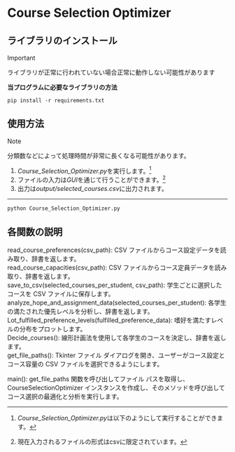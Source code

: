 # Course Selection Optimizer

## ライブラリのインストール

> [!IMPORTANT]
> ライブラリが正常に行われていない場合正常に動作しない可能性があります

**当プログラムに必要なライブラリの方法**
```bash:install library
pip install -r requirements.txt
```

## 使用方法
> [!NOTE]
> 分類数などによって処理時間が非常に長くなる可能性があります。

1. *Course_Selection_Optimizer.py*を実行します。[^1]
2. ファイルの入力は*GUI*を通じて行うことができます。[^2]
3. 出力は*output/selected_courses.csv*に出力されます。

***

[^1]: *Course_Selection_Optimizer.py*は以下のようにして実行することができます。
```bash:execution Course_Selection_Optimizer.py
python Course_Selection_Optimizer.py
```
[^2]: 現在入力されるファイルの形式はcsvに限定されています。


## 各関数の説明

read_course_preferences(csv_path): CSV ファイルからコース設定データを読み取り、辞書を返します。  
read_course_capacities(csv_path): CSV ファイルからコース定員データを読み取り、辞書を返します。  
save_to_csv(selected_courses_per_student, csv_path): 学生ごとに選択したコースを CSV ファイルに保存します。  
analyze_hope_and_assignment_data(selected_courses_per_student): 各学生の満たされた優先レベルを分析し、辞書を返します。  
Lot_fulfilled_preference_levels(fulfilled_preference_data): 嗜好を満たすレベルの分布をプロットします。  
Decide_courses(): 線形計画法を使用して各学生のコースを決定し、辞書を返します。  
get_file_paths(): Tkinter ファイル ダイアログを開き、ユーザーがコース設定とコース容量の CSV ファイルを選択できるようにします。  

main(): get_file_paths 関数を呼び出してファイル パスを取得し、CourseSelectionOptimizer インスタンスを作成し、そのメソッドを呼び出してコース選択の最適化と分析を実行します。  